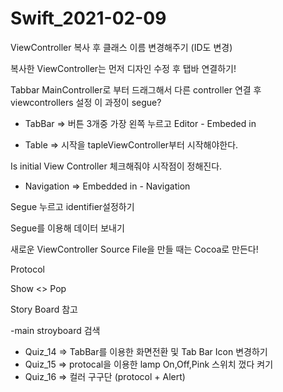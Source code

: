 # Swift_2021-02-09

ViewController 복사 후 클래스 이름 변경해주기 (ID도 변경)

복사한 ViewController는 먼저 디자인 수정 후 탭바 연결하기!

Tabbar MainController로 부터 드래그해서 다른 controller 연결 후 viewcontrollers 설정 이 과정이 segue?

* TabBar => 버튼 3개중 가장 왼쪽 누르고 Editor - Embeded in

* Table => 시작을 tapleViewController부터 시작해야한다.

Is initial View Controller 체크해줘야 시작점이 정해진다.

* Navigation => Embedded in - Navigation

Segue 누르고 identifier설정하기

Segue를 이용해 데이터 보내기

새로운 ViewController Source File을 만들 때는 Cocoa로 만든다!

Protocol

Show <> Pop

Story Board 참고

-main stroyboard 검색


- Quiz_14 => TabBar를 이용한 화면전환 및 Tab Bar Icon 변경하기
- Quiz_15 => protocal을 이용한  lamp On,Off,Pink 스위치 껐다 켜기
- Quiz_16 => 컬러 구구단 (protocol + Alert)

